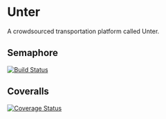 # Unter

A crowdsourced transportation platform called Unter.

## Semaphore
[![Build Status](https://semaphoreci.com/api/v1/shsteindorsson/unter/branches/development/badge.svg)](https://semaphoreci.com/shsteindorsson/unter)

## Coveralls
[![Coverage Status](https://coveralls.io/repos/github/shsteindorsson/unter/badge.svg?branch=development)](https://coveralls.io/github/shsteindorsson/unter?branch=development)